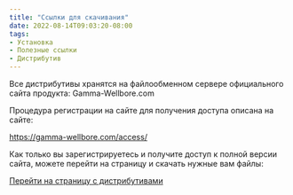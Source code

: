```yaml
---
title: "Ссылки для скачивания"
date: 2022-08-14T09:03:20-08:00
tags:
- Установка
- Полезные ссылки
- Дистрибутив
---
```




Все дистрибутивы хранятся на файлообменном сервере официального сайта продукта: Gamma-Wellbore.com

Процедура регистрации на сайте для получения доступа описана на сайте:

https://gamma-wellbore.com/access/

Как только вы зарегистрируетесь и получите доступ к полной версии сайта, можете перейти на страницу и скачать нужные вам файлы:

[Перейти на страницу с дистрибутивами](https://gamma-wellbore.com/download_page/)
